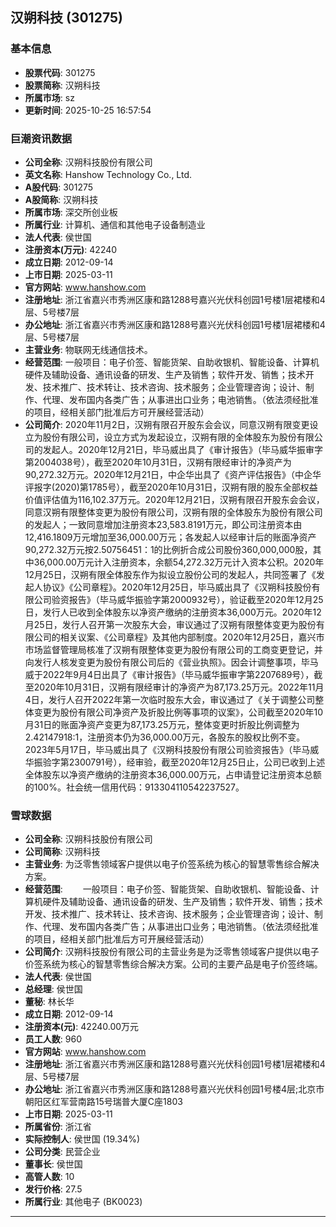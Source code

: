 ## 汉朔科技 (301275)

### 基本信息

- **股票代码**: 301275
- **股票简称**: 汉朔科技
- **所属市场**: sz
- **更新时间**: 2025-10-25 16:57:54

### 巨潮资讯数据

- **公司全称**: 汉朔科技股份有限公司
- **英文名称**: Hanshow Technology Co., Ltd.
- **A股代码**: 301275
- **A股简称**: 汉朔科技
- **所属市场**: 深交所创业板
- **所属行业**: 计算机、通信和其他电子设备制造业
- **法人代表**: 侯世国
- **注册资本(万元)**: 42240
- **成立日期**: 2012-09-14
- **上市日期**: 2025-03-11
- **官方网站**: www.hanshow.com
- **注册地址**: 浙江省嘉兴市秀洲区康和路1288号嘉兴光伏科创园1号楼1层裙楼和4层、5号楼7层
- **办公地址**: 浙江省嘉兴市秀洲区康和路1288号嘉兴光伏科创园1号楼1层裙楼和4层、5号楼7层
- **主营业务**: 物联网无线通信技术。
- **经营范围**: 一般项目：电子价签、智能货架、自助收银机、智能设备、计算机硬件及辅助设备、通讯设备的研发、生产及销售；软件开发、销售；技术开发、技术推广、技术转让、技术咨询、技术服务；企业管理咨询；设计、制作、代理、发布国内各类广告；从事进出口业务；电池销售。（依法须经批准的项目，经相关部门批准后方可开展经营活动）
- **公司简介**: 2020年11月2日，汉朔有限召开股东会会议，同意汉朔有限变更设立为股份有限公司，设立方式为发起设立，汉朔有限的全体股东为股份有限公司的发起人。2020年12月21日，毕马威出具了《审计报告》（毕马威华振审字第2004038号），截至2020年10月31日，汉朔有限经审计的净资产为90,272.32万元。2020年12月21日，中企华出具了《资产评估报告》（中企华评报字(2020)第1785号），截至2020年10月31日，汉朔有限的股东全部权益价值评估值为116,102.37万元。2020年12月21日，汉朔有限召开股东会会议，同意汉朔有限整体变更为股份有限公司，汉朔有限的全体股东为股份有限公司的发起人；一致同意增加注册资本23,583.8191万元，即公司注册资本由12,416.1809万元增加至36,000.00万元；各发起人以经审计后的账面净资产90,272.32万元按2.50756451：1的比例折合成公司股份360,000,000股，其中36,000.00万元计入注册资本，余额54,272.32万元计入资本公积。2020年12月25日，汉朔有限全体股东作为拟设立股份公司的发起人，共同签署了《发起人协议》《公司章程》。2020年12月25日，毕马威出具了《汉朔科技股份有限公司验资报告》（毕马威华振验字第2000932号），验证截至2020年12月25日，发行人已收到全体股东以净资产缴纳的注册资本36,000万元。2020年12月25日，发行人召开第一次股东大会，审议通过了汉朔有限整体变更为股份有限公司的相关议案、《公司章程》及其他内部制度。2020年12月25日，嘉兴市市场监督管理局核准了汉朔有限整体变更为股份有限公司的工商变更登记，并向发行人核发变更为股份有限公司后的《营业执照》。因会计调整事项，毕马威于2022年9月4日出具了《审计报告》（毕马威华振审字第2207689号），截至2020年10月31日，汉朔有限经审计的净资产为87,173.25万元。2022年11月4日，发行人召开2022年第一次临时股东大会，审议通过了《关于调整公司整体变更为股份有限公司净资产及折股比例等事项的议案》，公司截至2020年10月31日的账面净资产变更为87,173.25万元，整体变更时折股比例调整为2.42147918:1，注册资本仍为36,000.00万元，各股东的股权比例不变。2023年5月17日，毕马威出具了《汉朔科技股份有限公司验资报告》（毕马威华振验字第2300791号），经审验，截至2020年12月25日止，公司已收到上述全体股东以净资产缴纳的注册资本36,000.00万元，占申请登记注册资本总额的100%。社会统一信用代码：913304110542237527。

### 雪球数据

- **公司全称**: 汉朔科技股份有限公司
- **公司简称**: 汉朔科技
- **主营业务**: 为泛零售领域客户提供以电子价签系统为核心的智慧零售综合解决方案。
- **经营范围**: 　　一般项目：电子价签、智能货架、自助收银机、智能设备、计算机硬件及辅助设备、通讯设备的研发、生产及销售；软件开发、销售；技术开发、技术推广、技术转让、技术咨询、技术服务；企业管理咨询；设计、制作、代理、发布国内各类广告；从事进出口业务；电池销售。（依法须经批准的项目，经相关部门批准后方可开展经营活动）
- **公司简介**: 汉朔科技股份有限公司的主营业务是为泛零售领域客户提供以电子价签系统为核心的智慧零售综合解决方案。公司的主要产品是电子价签终端。
- **法人代表**: 侯世国
- **总经理**: 侯世国
- **董秘**: 林长华
- **成立日期**: 2012-09-14
- **注册资本(元)**: 42240.00万元
- **员工人数**: 960
- **官方网站**: www.hanshow.com
- **注册地址**: 浙江省嘉兴市秀洲区康和路1288号嘉兴光伏科创园1号楼1层裙楼和4层、5号楼7层
- **办公地址**: 浙江省嘉兴市秀洲区康和路1288号嘉兴光伏科创园1号楼4层;北京市朝阳区红军营南路15号瑞普大厦C座1803
- **上市日期**: 2025-03-11
- **所属省份**: 浙江省
- **实际控制人**: 侯世国 (19.34%)
- **公司分类**: 民营企业
- **董事长**: 侯世国
- **高管人数**: 10
- **发行价格**: 27.5
- **所属行业**: 其他电子 (BK0023)

---